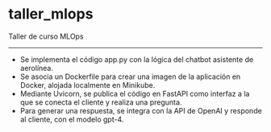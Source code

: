 # taller_mlops
Taller de curso MLOps
*********************
- Se implementa el código app.py con la lógica del chatbot asistente de aerolínea.
- Se asocia un Dockerfile para crear una imagen de la aplicación en Docker, alojada localmente en Minikube.
- Mediante Uvicorn, se publica el código en FastAPI como interfaz a la que se conecta el cliente y realiza una pregunta.
- Para generar una respuesta, se integra con la API de OpenAI y responde al cliente, con el modelo gpt-4.
